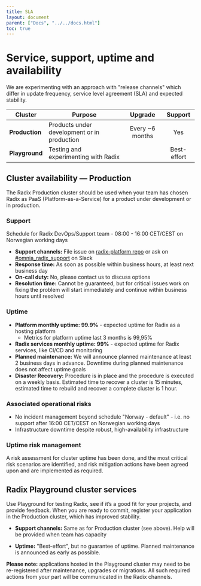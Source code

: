 ```yaml
---
title: SLA
layout: document
parent: ["Docs", "../../docs.html"]
toc: true
---
```


# Service, support, uptime and availability

We are experimenting with an approach with "release channels" which differ in update frequency, service level agreement (SLA) and expected stability.

| Cluster        | Purpose                                     | Upgrade             |   Support   |
| -------------- | ------------------------------------------- | :-----------------: | :---------: |
| **Production** | Products under development or in production |   Every ~6 months   |     Yes     |
| **Playground** | Testing and experimenting with Radix        |                     | Best-effort |

## Cluster availability — Production

The Radix Production cluster should be used when your team has chosen Radix as PaaS (Platform-as-a-Service) for a product under development or in production.

### Support

Schedule for Radix DevOps/Support team - 08:00 - 16:00 CET/CEST on Norwegian working days

- **Support channels:** File issue on [radix-platform repo](https://github.com/equinor/radix-platform/issues) or ask on [#omnia_radix_support](https://equinor.slack.com/messages/CBKM6N2JY) on Slack
- **Response time:** As soon as possible within business hours, at least next business day
- **On-call duty:** No, please contact us to discuss options
- **Resolution time:** Cannot be guaranteed, but for critical issues work on fixing the problem will start immediately and continue within business hours until resolved

### Uptime

- **Platform monthly uptime: 99.9%** - expected uptime for Radix as a hosting platform
  - Metrics for platform uptime last 3 months is 99,95%  
- **Radix services monthly uptime: 99%** - expected uptime for Radix services, like CI/CD and monitoring
- **Planned maintenance:** We will announce planned maintenance at least 2 business days in advance. Downtime during planned maintenance does not affect uptime goals
- **Disaster Recovery:** Procedure is in place and the procedure is executed on a weekly basis. Estimated time to recover a cluster is 15 minutes, estimated time to rebuild and recover a complete cluster is 1 hour. 

### Associated operational risks

- No incident management beyond schedule "Norway - default" - i.e. no support after 16:00 CET/CEST on Norwegian working days
- Infrastructure downtime despite robust, high-availability infrastructure

### Uptime risk management

A risk assessment for cluster uptime has been done, and the most critical risk scenarios are identified, and risk mitigation actions have been agreed upon and are implemented as required.

## Radix Playground cluster services

Use Playground for testing Radix, see if it’s a good fit for your projects, and provide feedback. When you are ready to commit, register your application in the Production cluster, which has improved stability.

- **Support channels:** Same as for Production cluster (see above). Help will be provided when team has capacity

- **Uptime:** "Best-effort", but no guarantee of uptime. Planned maintenance is announced as early as possible.

**Please note:** applications hosted in the Playground cluster may need to be re-registered after maintenance, upgrades or migrations. All such required actions from your part will be communicated in the Radix channels.
